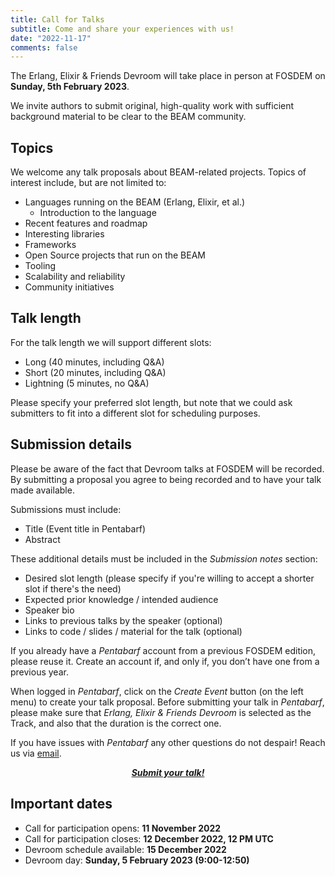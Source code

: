 ```yaml
---
title: Call for Talks
subtitle: Come and share your experiences with us!
date: "2022-11-17"
comments: false
---
```


The Erlang, Elixir & Friends Devroom will take place in person at FOSDEM on **Sunday, 5th February 2023**.

We invite authors to submit original, high-quality work with sufficient background material to be clear to the BEAM community.

## Topics

We welcome any talk proposals about BEAM-related projects. Topics of interest include, but are not limited to:
  - Languages running on the BEAM (Erlang, Elixir, et al.)
      - Introduction to the language
  - Recent features and roadmap
  - Interesting libraries
  - Frameworks
  - Open Source projects that run on the BEAM
  - Tooling
  - Scalability and reliability
  - Community initiatives

## Talk length

For the talk length we will support different slots:
  - Long (40 minutes, including Q&A)
  - Short (20 minutes, including Q&A)
  - Lightning (5 minutes, no Q&A)

Please specify your preferred slot length, but note that we could ask submitters to fit into a different slot for scheduling purposes.

## Submission details

Please be aware of the fact that Devroom talks at FOSDEM will be recorded. By submitting a proposal you agree to being recorded and to have your talk made available.

Submissions must include:
  - Title (Event title in Pentabarf)
  - Abstract

These additional details must be included in the *Submission notes* section:
  - Desired slot length (please specify if you're willing to accept a shorter slot if there's the need)
  - Expected prior knowledge / intended audience
  - Speaker bio
  - Links to previous talks by the speaker (optional)
  - Links to code / slides / material for the talk (optional)

If you already have a *Pentabarf* account from a previous FOSDEM edition, please reuse it. Create an account if, and only if, you don’t have one from a previous year.

When logged in *Pentabarf*, click on the *Create Event* button (on the left menu) to create your talk proposal. Before submitting your talk in *Pentabarf*, please make sure that *Erlang, Elixir & Friends Devroom* is selected as the Track, and also that the duration is the correct one.

If you have issues with *Pentabarf* any other questions do not despair! Reach us via [email](mailto:erlang-devroom-manager@fosdem.org).

<p style="text-align: center">
  <a class="button" href="https://penta.fosdem.org/submission/FOSDEM23">
    <i class="fab"><strong>Submit your talk!</strong></i>
  </a>
</p>

## Important dates

  - Call for participation opens: **11 November 2022**
  - Call for participation closes: **12 December 2022, 12 PM UTC**
  - Devroom schedule available: **15 December 2022**
  - Devroom day: **Sunday, 5 February 2023 (9:00-12:50)**
